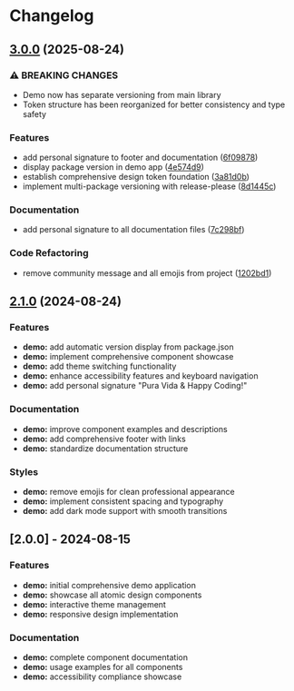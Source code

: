 # Changelog

## [3.0.0](https://github.com/jonmatum/react-mfe-shell/compare/demo-v2.1.0...demo-v3.0.0) (2025-08-24)


### ⚠ BREAKING CHANGES

* Demo now has separate versioning from main library
* Token structure has been reorganized for better consistency and type safety

### Features

* add personal signature to footer and documentation ([6f09878](https://github.com/jonmatum/react-mfe-shell/commit/6f09878f49375b1c3e5c80ae019afe27b6d35deb))
* display package version in demo app ([4e574d9](https://github.com/jonmatum/react-mfe-shell/commit/4e574d91937ce36bcc30e0d58c70874858f93452))
* establish comprehensive design token foundation ([3a81d0b](https://github.com/jonmatum/react-mfe-shell/commit/3a81d0b03f2ad9c9b4d4b90f216c9d69d427e4ea))
* implement multi-package versioning with release-please ([8d1445c](https://github.com/jonmatum/react-mfe-shell/commit/8d1445c89998c4a2ac17b8b6403ee5602047f2dc))


### Documentation

* add personal signature to all documentation files ([7c298bf](https://github.com/jonmatum/react-mfe-shell/commit/7c298bfb005c8c0d76066036b04c82435356fd1b))


### Code Refactoring

* remove community message and all emojis from project ([1202bd1](https://github.com/jonmatum/react-mfe-shell/commit/1202bd18b6033885b31500558f99fc960b0695c1))

## [2.1.0](https://github.com/jonmatum/react-mfe-shell/compare/demo-v2.0.0...demo-v2.1.0) (2024-08-24)

### Features

* **demo:** add automatic version display from package.json
* **demo:** implement comprehensive component showcase
* **demo:** add theme switching functionality
* **demo:** enhance accessibility features and keyboard navigation
* **demo:** add personal signature "Pura Vida & Happy Coding!"

### Documentation

* **demo:** improve component examples and descriptions
* **demo:** add comprehensive footer with links
* **demo:** standardize documentation structure

### Styles

* **demo:** remove emojis for clean professional appearance
* **demo:** implement consistent spacing and typography
* **demo:** add dark mode support with smooth transitions

## [2.0.0] - 2024-08-15

### Features

* **demo:** initial comprehensive demo application
* **demo:** showcase all atomic design components
* **demo:** interactive theme management
* **demo:** responsive design implementation

### Documentation

* **demo:** complete component documentation
* **demo:** usage examples for all components
* **demo:** accessibility compliance showcase
